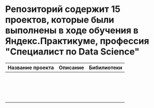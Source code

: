# Репозиторий содержит 15 проектов, которые были выполнены в ходе обучения в Яндекс.Практикуме, профессия  "Специалист по Data Science"
| Название проекта          | Описание               | Бибилиотеки              |
| :------------------------ | :--------------------- | :----------------------- |
|  |  |  |
|  |  |  |
|  |  |  |
|  |  |  |
|  |  |  |
|  |  |  |
|  |  |  |
|  |  |  |
|  |  |  |
|  |  |  |
|  |  |  |
|  |  |  |
|  |  |  |
|  |  |  |
|  |  |  |
|  |  |  |

